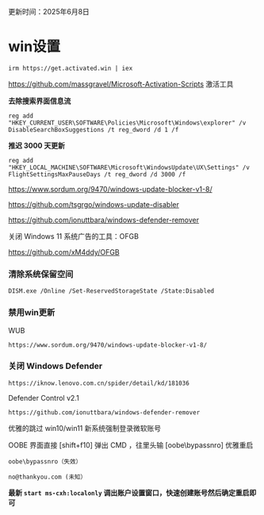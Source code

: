 更新时间：2025年6月8日

# win设置


```
irm https://get.activated.win | iex
```
https://github.com/massgravel/Microsoft-Activation-Scripts 激活工具



**去除搜索界面信息流**
```
reg add "HKEY_CURRENT_USER\SOFTWARE\Policies\Microsoft\Windows\explorer" /v DisableSearchBoxSuggestions /t reg_dword /d 1 /f
```

**推迟 3000 天更新**
```
reg add "HKEY_LOCAL_MACHINE\SOFTWARE\Microsoft\WindowsUpdate\UX\Settings" /v FlightSettingsMaxPauseDays /t reg_dword /d 3000 /f
```

https://www.sordum.org/9470/windows-update-blocker-v1-8/

https://github.com/tsgrgo/windows-update-disabler

https://github.com/ionuttbara/windows-defender-remover

关闭 Windows 11 系统广告的工具：OFGB

https://github.com/xM4ddy/OFGB

### 清除系统保留空间
```
DISM.exe /Online /Set-ReservedStorageState /State:Disabled
```

### 禁用win更新

WUB

```https://www.sordum.org/9470/windows-update-blocker-v1-8/ ```

### 关闭 Windows Defender

```https://iknow.lenovo.com.cn/spider/detail/kd/181036```

Defender Control v2.1

```https://github.com/ionuttbara/windows-defender-remover```


优雅的跳过 win10/win11 新系统强制登录微软账号

OOBE 界面直接 [shift+f10] 弹出 CMD ，往里头输 [oobe\bypassnro] 优雅重启

```oobe\bypassnro（失效）```

```no@thankyou.com (未知）```


**最新 ```start ms-cxh:localonly``` 调出账户设置窗口，快速创建账号然后确定重启即可**



